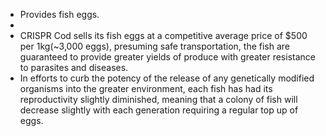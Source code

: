 - Provides fish eggs.
-
- CRISPR Cod sells its fish eggs at a competitive average price of $500 per 1kg(~3,000 eggs), presuming safe transportation, the fish are guaranteed to provide greater yields of produce with greater resistance to parasites and diseases.
- In efforts to curb the potency of the release of any genetically modified organisms into the greater environment, each fish has had its reproductivity slightly diminished, meaning that a colony of fish will decrease slightly with each generation requiring a regular top up of eggs.